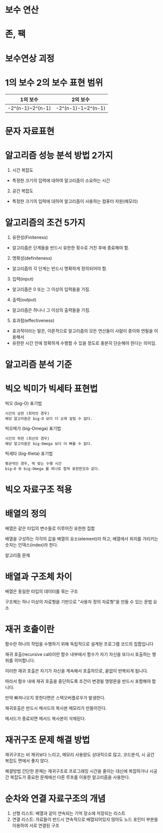 # 보수 연산


# 존, 팩

# 보수연상 괴정

# 1의 보수 2의 보수 표현 범위

|1의 보수|2의 보수|
|---|---|
|-2^(n-1)~2^(n-1)|-2^(n-1)-1~2^(n-1)|

# 문자 자료표현



# 알고리즘 성능 분석 방법 2가지

1. 시간 복잡도
* 특정한 크기의 입력에 대하여 알고리즘이 소요하는 시간

2. 공간 복잡도
* 특정한 크기의 입력에 대하여 알고리즘이 사용하는 컴퓨터 자원(메모리)

# 알고리즘의 조건 5가지

1. 유한성(Finiteness)
* 알고리즘은 단계들을 반드시 유한한 횟수로 거친 후에 종료해야 함.

2. 명확성(definiteness)
* 알고리즘의 각 단계는 반드시 명확하게 정의되어야 함.

3. 입력(input)
* 알고리즘은 0 또는 그 이상의 입력들을 가짐.

4. 출력(output)
* 알고리즘은 하나나 그 이상의 출력들을 가짐.

5. 효과점(effectiveness)
* 효과적이라는 말은, 이론적으로 알고리즘의 모든 연산들이 사람이 종이와 연필을 이용해서 
* 유한한 시간 안에 정확하게 수행할 수 있을 정도로 충분히 단순해야 한다는 의미임.


# 알고리즘 분석 기준


# 빅오 빅미가 빅세타 표현법

빅오 (big-O) 표기법

    시간의 상한 (최악의 경우)
    해당 알고리즘은 big-O 보다 더 오래 걸릴 수 없다.

 

빅오메가 (big-Omega) 표기법

    시간의 하한 (최선의 경우)
    해당 알고리즘은 big-Omega 보다 더 빠를 수 없다.

 

빅세타 (big-theta) 표기법

    평균적인 경우, 딱 맞는 수행 시간
    big-O 와 big-Omega 를 하나로 합쳐 표현한것과 같다. 





# 빅오 자료구조 적용


# 배열의 정의

배열은 같은 타입의 변수들로 이루어진 유한한 집합

배열을 구성하는 각각의 값을 배열의 요소(element)라 하고, 배열에서 위치를 가리키는 숫자는 인덱스(index)라 한다.


알고리즘 문제



# 배열과 구조체 차이

배열은 동일한 타입의 데이터를 묶는 구조

구조체는 하나 이상의 자료형을 기반으로 "사용자 정의 자료형"을 만들 수 있는 문법 요소


# 재귀 호출이란 

함수란 하나의 작업을 수행하기 위해 독립적으로 설계된 프로그램 코드의 집합입니다

재귀 호출(recursive call)이란 함수 내부에서 함수가 자기 자신을 또다시 호출하는 행위를 의미합니다.

이러한 재귀 호출은 자기가 자신을 계속해서 호출하므로, 끝없이 반복되게 됩니다.

따라서 함수 내에 재귀 호출을 중단하도록 조건이 변경될 명령문을 반드시 포함해야 합니다.

만약 빠져나오지 못한다면은 스택오버플로우가 발생한다. 

재귀호출은 반드시 메서드의 복사본 메모리가 만들어진다.

메서드가 종료되면 메서드 복사본이 삭제된다.


# 재귀구조 문제 해결 방법

재귀구조는 비 재귀보다 느리고, 메모리 사용량도 상대적으로 많고, 코드분석,
시 공간 복잡도 면에서 좋지 않다.

해결방법
간단한 문제는 재귀구조로 프로그래밍 시간을 줄이는 대신에
복잡하거나 시공간 복잡도가 중요한 문제에선 다른 루프를 이용한 알고리즘을 사용한다.


# 순차와 연결 자료구조의 개념

1. 선형 리스트: 배열과 같이 연속되는 기억 장소에 저장되는 리스트
2. 연결 리스트: 자료들이 반드시 연속적으로 배열되어있지 않아도 노드 포인터 부분을 이용하여 서로 연결된 구조
